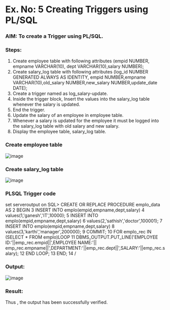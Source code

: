 # Ex. No: 5 Creating Triggers using PL/SQL

### AIM: To create a Trigger using PL/SQL.

### Steps:
1. Create employee table with following attributes (empid NUMBER, empname VARCHAR(10), dept VARCHAR(10),salary NUMBER);
2. Create salary_log table with following attributes (log_id NUMBER GENERATED ALWAYS AS IDENTITY, empid NUMBER,empname VARCHAR(10),old_salary NUMBER,new_salary NUMBER,update_date DATE);
3. Create a trigger named as log_salary-update.
4. Inside the trigger block, Insert the values into the salary_log table whenever the salary is updated.
5. End the trigger.
6. Update the salary of an employee in employee table.
7. Whenever a salary is updated for the employee it must be logged into the salary_log table with old salary and new salary.
8. Display the employee table, salary_log table.

### Create employee table
![image](https://github.com/ganeshshanmugavel27/Ex-No-5-Creating-Triggers-using-PL-SQL/assets/122046208/8a541cda-2cec-4981-a3a7-c4e0dbf627fc)


### Create salary_log table
![image](https://github.com/ganeshshanmugavel27/Ex-No-5-Creating-Triggers-using-PL-SQL/assets/122046208/04b9f8a5-5b5f-4c9c-adb6-aef7932722ee)



### PLSQL Trigger code
set serveroutput on
SQL> CREATE OR REPLACE PROCEDURE emplo_data AS
  2  BEGIN
  3  INSERT INTO emplo(empid,empname,dept,salary)
  4  values(1,'ganesh','IT',10000);
  5  INSERT INTO emplo(empid,empname,dept,salary)
  6  values(2,'sathish','doctor',100001);
  7  INSERT INTO emplo(empid,empname,dept,salary)
  8  values(3,'karthi','manager',200000);
  9  COMMIT;
 10  FOR emplo_rec IN (SELECT * FROM emplo)LOOP
 11  DBMS_OUTPUT.PUT_LINE('EMPLOYEE ID:'||emp_rec.empid||',EMPLOYEE NAME:'|| emp_rec.empname||',DEPARTMENT:'||emp_rec.dept||',SALARY:'||emp_rec.salary);
 12  END LOOP;
 13  END;
 14  /
 
### Output:
![image](https://github.com/ganeshshanmugavel27/Ex-No-5-Creating-Triggers-using-PL-SQL/assets/122046208/b70dc2b9-dcc7-477e-8929-c00f0d63e29e)



### Result:
Thus , the output has been successfully verified.
